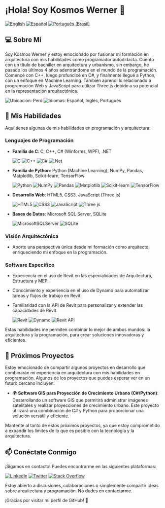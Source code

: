 # ¡Hola! Soy Kosmos Werner 👋

[![English](https://img.shields.io/badge/Read%20this%20README%20in-English-red?style=for-the-badge)](https://github.com/KosmosWerner/KosmosWerner/blob/main/README.md)
[![Español](https://img.shields.io/badge/Lee%20este%20README%20en-Espa%C3%B1ol-ccb800?style=for-the-badge)](https://github.com/KosmosWerner/KosmosWerner/blob/main/README.es-ES.md)
[![Português (Brasil)](https://img.shields.io/badge/Leia%20este%20README%20em-Portugu%C3%AAs%20(Brasil)-36a834?style=for-the-badge)](https://github.com/KosmosWerner/KosmosWerner/blob/main/README.pt-BR.md)

## 💻 Sobre Mí

Soy Kosmos Werner y estoy emocionado por fusionar mi formación en arquitectura con mis habilidades como programador autodidacta. Cuento con un título de bachiller en arquitectura y urbanismo, sin embargo, he pasado los últimos 4 años adentrándome en el mundo de la programación. Comencé con C++, luego profundicé en C#, y finalmente llegué a Python, con un enfoque en Machine Learning. También aprendí lo relacionado a programación Web y JavaScript para utilizar Three.js debido a su potencial en la representación arquitectónica.

![Ubicación: Perú](https://img.shields.io/badge/Ubicaci%C3%B3n-Per%C3%BA-red?style=flat)
![Idiomas: Español, Inglés, Portugués](https://img.shields.io/badge/Idiomas-Espa%C3%B1ol%2C%20Ingl%C3%A9s%2C%20Portugu%C3%A9s-blue?style=flat)

## 🚀 Mis Habilidades

Aquí tienes algunas de mis habilidades en programación y arquitectura:

### Lenguajes de Programación
- **Familia de C**: C, C++, C# (Winforms, WPF), .NET
  
  ![C](https://img.shields.io/badge/c-%2300599C.svg?style=for-the-badge&logo=c&logoColor=white)
  ![C++](https://img.shields.io/badge/c++-%2300599C.svg?style=for-the-badge&logo=c%2B%2B&logoColor=white)
  ![C#](https://img.shields.io/badge/c%23-%23239120.svg?style=for-the-badge&logo=c-sharp&logoColor=white)
  ![.Net](https://img.shields.io/badge/.NET-5C2D91?style=for-the-badge&logo=.net&logoColor=white)

- **Familia de Python**: Python (Machine Learning), NumPy, Pandas, Matplotlib, Scikit-learn, TensorFlow
  
  ![Python](https://img.shields.io/badge/python-3670A0?style=for-the-badge&logo=python&logoColor=ffdd54)
  ![NumPy](https://img.shields.io/badge/numpy-%23013243.svg?style=for-the-badge&logo=numpy&logoColor=white)
  ![Pandas](https://img.shields.io/badge/pandas-%23150458.svg?style=for-the-badge&logo=pandas&logoColor=white)
  ![Matplotlib](https://img.shields.io/badge/Matplotlib-%23ffffff.svg?style=for-the-badge&logo=Matplotlib&logoColor=black)
  ![Scikit-learn](https://img.shields.io/badge/scikit--learn-%23F7931E.svg?style=for-the-badge&logo=scikit-learn&logoColor=white)
  ![TensorFlow](https://img.shields.io/badge/TensorFlow-%23FF6F00.svg?style=for-the-badge&logo=TensorFlow&logoColor=white)

- **Desarrollo Web**: HTML5, CSS3, JavaScript (Three.js)
  
  ![HTML5](https://img.shields.io/badge/html5-%23E34F26.svg?style=for-the-badge&logo=html5&logoColor=white)
  ![CSS3](https://img.shields.io/badge/css3-%231572B6.svg?style=for-the-badge&logo=css3&logoColor=white)
  ![JavaScript](https://img.shields.io/badge/javascript-%23323330.svg?style=for-the-badge&logo=javascript&logoColor=%23F7DF1E)
  ![Three js](https://img.shields.io/badge/threejs-black?style=for-the-badge&logo=three.js&logoColor=white)

- **Bases de Datos**: Microsoft SQL Server, SQLite
  
  ![MicrosoftSQLServer](https://img.shields.io/badge/Microsoft%20SQL%20Server-CC2927?style=for-the-badge&logo=microsoft%20sql%20server&logoColor=white)
  ![SQLite](https://img.shields.io/badge/sqlite-%2307405e.svg?style=for-the-badge&logo=sqlite&logoColor=white)

### Visión Arquitectónica
- Aporto una perspectiva única desde mi formación como arquitecto, enriqueciendo mi enfoque en la programación.

### Software Específico
- Experiencia en el uso de Revit en las especialidades de Arquitectura, Estructura y MEP.
- Conocimiento y experiencia en el uso de Dynamo para automatizar tareas y flujos de trabajo en Revit.
- Familiaridad con la API de Revit para personalizar y extender las capacidades de Revit.
  
  ![Revit](https://img.shields.io/badge/Revit-%23007ACC.svg?style=for-the-badge&logo=Autodesk&logoColor=white)
  ![Dynamo](https://img.shields.io/badge/Dynamo-red.svg?style=for-the-badge&logo=Autodesk&logoColor=white)
  ![Revit API](https://img.shields.io/badge/API%20de%20Revit-%23323330.svg?style=for-the-badge&logo=Autodesk&logoColor=white)

Estas habilidades me permiten combinar lo mejor de ambos mundos: la arquitectura y la programación, para crear soluciones innovadoras y eficientes.

## 🌟 Próximos Proyectos

Estoy emocionado de compartir algunos proyectos en desarrollo que combinarán mi experiencia en arquitectura con mis habilidades en programación. Algunos de los proyectos que puedes esperar ver en un futuro cercano incluyen:

- 🌍 **Software GIS para Proyección de Crecimiento Urbano (C#/Python)**: Desarrollando un software GIS que permitirá administrar imágenes satelitales y realizar proyecciones de crecimiento urbano. Este proyecto utilizará una combinación de C# y Python para proporcionar una solución versátil y eficiente.

Mantente al tanto de estos próximos proyectos, ya que estoy comprometido a expandir los límites de lo que es posible con la tecnología y la arquitectura.

## 📫 Conéctate Conmigo

¡Sigamos en contacto! Puedes encontrarme en las siguientes plataformas:

[![LinkedIn](https://img.shields.io/badge/LinkedIn-%230077B5.svg?style=for-the-badge&logo=linkedin&logoColor=white)](https://linkedin.com/in/kosmos-werner-heisenberg)
[![Twitter](https://img.shields.io/badge/Twitter-%231DA1F2.svg?style=for-the-badge&logo=Twitter&logoColor=white)](https://twitter.com/kosmos_werner) 
[![Stack Overflow](https://img.shields.io/badge/-Stackoverflow-FE7A16?style=for-the-badge&logo=stack-overflow&logoColor=white)](https://stackoverflow.com/users/21495929)

Estoy abierto a discusiones, colaboraciones o simplemente compartir ideas sobre arquitectura y programación. No dudes en contactarme.

¡Gracias por visitar mi perfil de GitHub! 🙌
